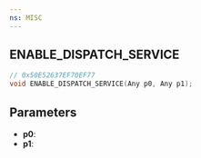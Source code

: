 ```yaml
---
ns: MISC
---
```

## ENABLE_DISPATCH_SERVICE

```c
// 0x50E52637EF70EF77
void ENABLE_DISPATCH_SERVICE(Any p0, Any p1);
```

## Parameters
* **p0**:
* **p1**:

